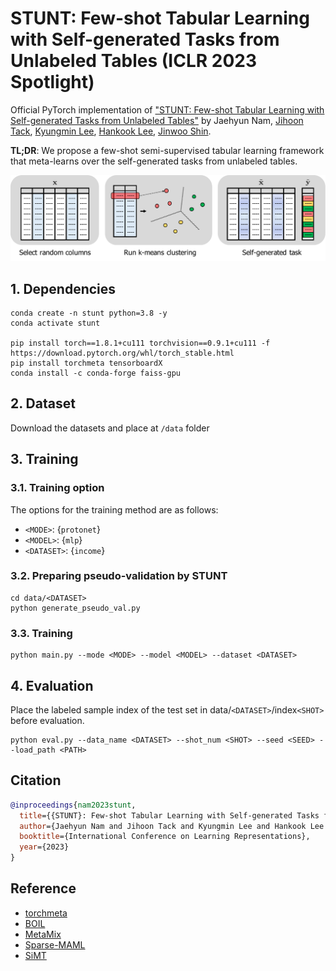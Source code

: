 # STUNT: Few-shot Tabular Learning with Self-generated Tasks from Unlabeled Tables (ICLR 2023 Spotlight)

Official PyTorch implementation of ["STUNT: Few-shot Tabular Learning with Self-generated Tasks from Unlabeled Tables"](https://openreview.net/forum?id=_xlsjehDvlY) by Jaehyun Nam, [Jihoon Tack](https://jihoontack.github.io/), [Kyungmin Lee](https://kyungmnlee.github.io/), [Hankook Lee](https://hankook.github.io/), [Jinwoo Shin](https://alinlab.kaist.ac.kr/shin.html).

**TL;DR**: We propose a few-shot semi-supervised tabular learning framework that meta-learns over the self-generated tasks from unlabeled tables.

<p align="center">
    <img src=figure/concept_figure.pdf width="900"> 
</p>

## 1. Dependencies
```
conda create -n stunt python=3.8 -y
conda activate stunt

pip install torch==1.8.1+cu111 torchvision==0.9.1+cu111 -f https://download.pytorch.org/whl/torch_stable.html
pip install torchmeta tensorboardX
conda install -c conda-forge faiss-gpu
```

## 2. Dataset
Download the datasets and place at `/data` folder

## 3. Training
### 3.1. Training option
The options for the training method are as follows:
- `<MODE>`: {`protonet`}
- `<MODEL>`: {`mlp`}
- `<DATASET>`: {`income`}

### 3.2. Preparing pseudo-validation by STUNT
```
cd data/<DATASET>
python generate_pseudo_val.py
```

### 3.3. Training
```
python main.py --mode <MODE> --model <MODEL> --dataset <DATASET>
```

## 4. Evaluation
Place the labeled sample index of the test set in data/`<DATASET>`/index`<SHOT>` before evaluation.
```
python eval.py --data_name <DATASET> --shot_num <SHOT> --seed <SEED> --load_path <PATH>
```

## Citation
```bibtex
@inproceedings{nam2023stunt,
  title={{STUNT}: Few-shot Tabular Learning with Self-generated Tasks from Unlabeled Tables},
  author={Jaehyun Nam and Jihoon Tack and Kyungmin Lee and Hankook Lee and Jinwoo Shin},
  booktitle={International Conference on Learning Representations},
  year={2023}
}
```

## Reference
- [torchmeta](https://github.com/tristandeleu/pytorch-meta)
- [BOIL](https://github.com/HJ-Yoo/BOIL)
- [MetaMix](https://github.com/huaxiuyao/MetaMix)
- [Sparse-MAML](https://github.com/Johswald/learning_where_to_learn)
- [SiMT](https://github.com/jihoontack/SiMT)
